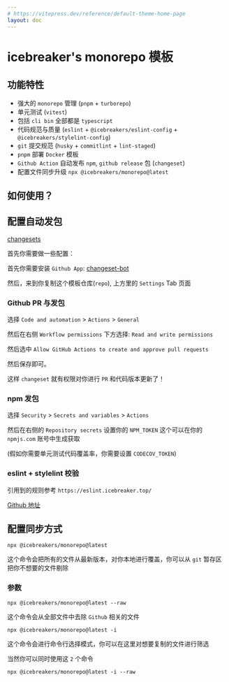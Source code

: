 ```yaml
---
# https://vitepress.dev/reference/default-theme-home-page
layout: doc
---
```


# icebreaker's monorepo 模板

## 功能特性

- 强大的 `monorepo` 管理 (`pnpm` + `turborepo`)
- 单元测试 (`vitest`)
- 包括 `cli bin` 全部都是 `typescript`
- 代码规范与质量 (`eslint` + `@icebreakers/eslint-config` + `@icebreakers/stylelint-config`)
- `git` 提交规范 (`husky` + `commitlint` + `lint-staged`)
- `pnpm` 部署 `Docker` 模板
- `Github Action` 自动发布 `npm`, `github release` 包 (`changeset`)
- 配置文件同步升级 `npx @icebreakers/monorepo@latest`

## 如何使用？

## 配置自动发包

[changesets](https://github.com/changesets/changesets)

首先你需要做一些配置：

首先你需要安装 `Github App`: [changeset-bot](https://github.com/apps/changeset-bot)

然后，来到你复制这个模板仓库(`repo`), 上方里的 `Settings` Tab 页面

### Github PR 与发包

选择 `Code and automation` > `Actions` > `General`

然后在右侧 `Workflow permissions` 下方选择: `Read and write permissions`

然后选中 `Allow GitHub Actions to create and approve pull requests`

然后保存即可。

这样 `changeset` 就有权限对你进行 `PR` 和代码版本更新了！

### npm 发包

选择 `Security` > `Secrets and variables` > `Actions`

然后在右侧的 `Repository secrets` 设置你的 `NPM_TOKEN` 这个可以在你的 `npmjs.com` 账号中生成获取

(假如你需要单元测试代码覆盖率，你需要设置 `CODECOV_TOKEN`)

### eslint + stylelint 校验

引用到的规则参考 `https://eslint.icebreaker.top/`

[Github 地址](https://github.com/sonofmagic/eslint-config)

## 配置同步方式

`npx @icebreakers/monorepo@latest`

这个命令会把所有的文件从最新版本，对你本地进行覆盖，你可以从 `git` 暂存区把你不想要的文件剔除

### 参数

`npx @icebreakers/monorepo@latest --raw`

这个命令会从全部文件中去除 `Github` 相关的文件

`npx @icebreakers/monorepo@latest -i`

这个命令会进行命令行选择模式，你可以在这里对想要复制的文件进行筛选

当然你可以同时使用这 `2` 个命令

`npx @icebreakers/monorepo@latest -i --raw`
